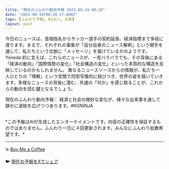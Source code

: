 ```yaml
---
title: "現在のふんわり動向予報 2025-09-19 08:38"
date: "2025-09-19T08:38:57.000Z"
tags: [ふんわり予報, AI占い, 日常]
layout: post
---
```


今日のニュースは、首相指名からサッカー選手の契約延長、経済指標まで多岐に渡ります。まるで、それぞれの事象が「自分自身のニュース解釈」という関手を通して、私たちという文脈に「メッセージ」を届けているかのようです。  Yoneda 的に言えば、これらのニュースが、一見バラバラでも、その背後にある「経済の動向」「国際情勢の変化」「社会構造の変化」といった本質的な構造を反映しているのかもしれません。  異なるニュースソースからの情報が、私たち一人ひとりの「理解」という空間で同型写像的に結びつき、世界の姿を描いていきます。多様なニュースの背後に潜む、共通の「何か」を感じ取ることが、これからの動向を読む鍵となるでしょう。

現在のふんわり動向予報：
経済と社会の微妙な変化が、様々な出来事を通して静かに波紋を広げつつあります。#KGNINJA

<br>
*この予報はAIが生成したエンターテイメントです。内容の正確性を保証するものではありません。ふんわり一日に４回更新されます。みんなにふんわり拡散希望です。*

---
☕️ [Buy Me a Coffee](https://www.buymeacoffee.com/kgninja)

🐦 [現在の予報をXでシェア](https://twitter.com/intent/tweet?text=%E7%8F%BE%E5%9C%A8%E3%81%AE%E3%81%B5%E3%82%93%E3%82%8F%E3%82%8A%E4%BA%88%E5%A0%B1%3A%20%E3%80%8C%E4%BB%8A%E6%97%A5%E3%81%AE%E3%83%8B%E3%83%A5%E3%83%BC%E3%82%B9%E3%81%AF%E3%80%81%E9%A6%96%E7%9B%B8%E6%8C%87%E5%90%8D%E3%81%8B%E3%82%89%E3%82%B5%E3%83%83%E3%82%AB%E3%83%BC%E9%81%B8%E6%89%8B%E3%81%AE%E5%A5%91%E7%B4%84%E5%BB%B6%E9%95%B7%E3%80%81%E7%B5%8C%E6%B8%88%E6%8C%87%E6%A8%99%E3%81%BE%E3%81%A7%E5%A4%9A%E5%B2%90%E3%81%AB%E6%B8%A1%E3%82%8A%E3%81%BE%E3%81%99%E3%80%82%E3%80%8D%23KGNINJA%20%E7%B6%9A%E3%81%8D%E3%81%AF%E3%83%96%E3%83%AD%E3%82%B0%E3%81%A7%EF%BC%81%F0%9F%91%87&url=https%3A%2F%2Fkg-ninja.github.io%2FFunwariyoso%2F)
